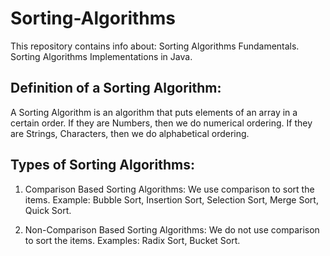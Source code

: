 # Sorting-Algorithms
  This repository contains info about: 
    Sorting Algorithms Fundamentals.
    Sorting Algorithms Implementations in Java. 

## Definition of a Sorting Algorithm:
A Sorting Algorithm is an algorithm that puts elements of an array in a certain order.
	If they are Numbers, then we do numerical ordering.
	If they are Strings, Characters, then we do alphabetical ordering.

## Types of Sorting Algorithms:
 1. Comparison Based Sorting Algorithms: 
    We use comparison to sort the items.
    Example: Bubble Sort, Insertion Sort, Selection Sort, Merge Sort, Quick Sort.
    
 2. Non-Comparison Based Sorting Algorithms: 
    We do not use comparison to sort the items.
    Examples: Radix Sort, Bucket Sort.
